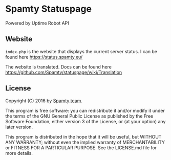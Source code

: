 # Spamty Statuspage

Powered by Uptime Robot API

## Website

`index.php` is the website that displays the current server status.
I can be found here <https://status.spamty.eu/>

The website is translated. Docs can be found here <https://github.com/Spamty/statuspage/wiki/Translation>

## License

Copyright (C) 2016 by [Spamty team](https://github.com/Spamty).

This program is free software: you can redistribute it and/or modify
it under the terms of the GNU General Public License as published by
the Free Software Foundation, either version 3 of the License, or
(at your option) any later version.

This program is distributed in the hope that it will be useful,
but WITHOUT ANY WARRANTY; without even the implied warranty of
MERCHANTABILITY or FITNESS FOR A PARTICULAR PURPOSE.  See the
LICENSE.md file for more details.
